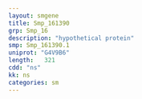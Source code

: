 ```yaml
---
layout: smgene
title: Smp_161390
grp: Smp_16
description: "hypothetical protein"
smp: Smp_161390.1
uniprot: "G4V9B6"
length:   321
cdd: "ns"
kk: ns
categories: sm
---
```

